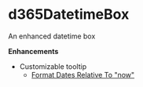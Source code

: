 # d365DatetimeBox
An enhanced datetime box

**Enhancements**
- Customizable tooltip
  - [Format Dates Relative To "now"](https://formatjs.io/handlebars/#formatRelative)
